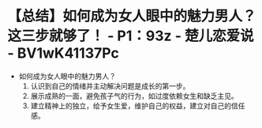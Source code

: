 # 【总结】如何成为女人眼中的魅力男人？这三步就够了！ - P1：93z - 楚儿恋爱说 - BV1wK41137Pc

-   如何成为女人眼中的魅力男人？
    1.  认识到自己的情绪并主动解决问题是成长的第一步。
    2.  展示成熟的一面，避免孩子气的行为，如过度依赖女生和缺乏主见。
    3.  建立精神上的独立，给予女生爱，维护自己的权益，建立对自己的信任感。